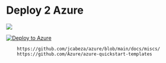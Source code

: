 # Deploy 2 Azure

<a href="https://portal.azure.com/#create/Microsoft.Template/uri/https%3A%2F%2Fraw.githubusercontent.com%2Fjcabeza%2Fazure%2Fdocs%2Fmiscs%2Fmain%2Fazuredeploy.json" target="_blank">
  <img src="https://aka.ms/deploytoazurebutton">
</a>

[![Deploy to Azure](https://aka.ms/deploytoazurebutton)](https%3A%2F%2Fraw.githubusercontent.com%2Fjcabeza%2Fazure%2Fdocs%2Fmiscs%2Fmain%2Fazuredeploy.json)

        https://github.com/jcabeza/azure/blob/main/docs/miscs/
        https://github.com/Azure/azure-quickstart-templates